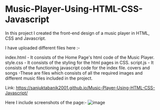 # Music-Player-Using-HTML-CSS-Javascript

In this project I created the front-end design of a music player in HTML, CSS and Javascript.

I have uploaded different files here :-

index.html - It consists of the Home Page's html code of the Music Player.
style.css - It consists of the styling for the html pages in CSS.
script.js - It consists of the functioning javascript code for the index file.
covers and songs -These are files which consists of all the required images and different music files included in the project.


Link: https://sanjuktabanik2001.github.io/Music-Player-Using-HTML-CSS-Javascript/

Here I include screenshots of the page:-
![image](https://user-images.githubusercontent.com/80545634/197744052-dfdba781-07df-431f-ab18-d0d61a194b0d.png)

